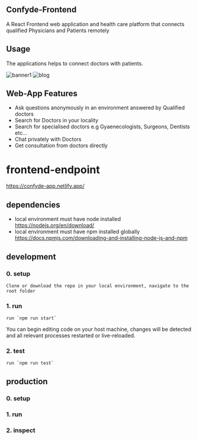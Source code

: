 ## Confyde-Frontend
A React Frontend web application and health care platform that connects qualified Physicians and Patients remotely

## Usage
The applications helps to connect doctors with patients.

![banner1](https://user-images.githubusercontent.com/26815113/108835416-baf17b00-75cf-11eb-96f8-a6e99d3c8a26.PNG)
![blog](https://user-images.githubusercontent.com/26815113/108835426-bdec6b80-75cf-11eb-97bd-7306b6d16980.PNG)



## Web-App Features
- Ask questions anonymously in an environment answered by Qualified doctors
- Search for Doctors in your locality
- Search for specialised doctors e.g Gyaenecologists, Surgeons, Dentists etc...
- Chat privately with Doctors
- Get consultation from doctors directly


# frontend-endpoint

https://confyde-app.netlify.app/



## dependencies

- local environment must have node installed  https://nodejs.org/en/download/
- local environment must have npm installed globally https://docs.npmjs.com/downloading-and-installing-node-js-and-npm


## development

### 0. setup

    Clone or download the repo in your local environment, navigate to the root folder  

### 1. run

    run `npm run start`

You can begin editing code on your host machine, changes will be detected and all relevant processes restarted or live-reloaded.

### 2. test

    run `npm run test`



## production


### 0. setup

    

### 1. run

    

### 2. inspect

